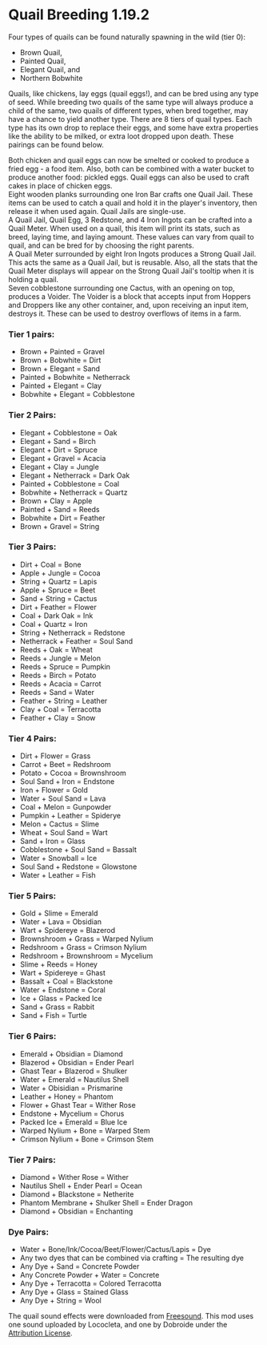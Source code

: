 # Quail Breeding 1.19.2
Four types of quails can be found naturally spawning in the wild (tier 0):
- Brown Quail,
- Painted Quail,
- Elegant Quail, and
- Northern Bobwhite

Quails, like chickens, lay eggs (quail eggs!), and can be bred using any type of seed. While breeding two quails of the same type will always produce a child of the same, two quails of different types, when bred together, may have a chance to yield another type. There are 8 tiers of quail types. Each type has its own drop to replace their eggs, and some have extra properties like the ability to be milked, or extra loot dropped upon death. These pairings can be found below.

Both chicken and quail eggs can now be smelted or cooked to produce a fried egg - a food item. Also, both can be combined with a water bucket to produce another food: pickled eggs. Quail eggs can also be used to craft cakes in place of chicken eggs.  
Eight wooden planks surrounding one Iron Bar crafts one Quail Jail. These items can be used to catch a quail and hold it in the player's inventory, then release it when used again. Quail Jails are single-use.  
A Quail Jail, Quail Egg, 3 Redstone, and 4 Iron Ingots can be crafted into a Quail Meter. When used on a quail, this item will print its stats, such as breed, laying time, and laying amount. These values can vary from quail to quail, and can be bred for by choosing the right parents.  
A Quail Meter surrounded by eight Iron Ingots produces a Strong Quail Jail. This acts the same as a Quail Jail, but is reusable. Also, all the stats that the Quail Meter displays will appear on the Strong Quail Jail's tooltip when it is holding a quail.  
Seven cobblestone surrounding one Cactus, with an opening on top, produces a Voider. The Voider is a block that accepts input from Hoppers and Droppers like any other container, and, upon receiving an input item, destroys it. These can be used to destroy overflows of items in a farm.  

### Tier 1 pairs:
- Brown + Painted = Gravel
- Brown + Bobwhite = Dirt
- Brown + Elegant = Sand
- Painted + Bobwhite = Netherrack
- Painted + Elegant = Clay
- Bobwhite + Elegant = Cobblestone

### Tier 2 Pairs:
- Elegant + Cobblestone = Oak
- Elegant + Sand = Birch
- Elegant + Dirt = Spruce
- Elegant + Gravel = Acacia
- Elegant + Clay = Jungle
- Elegant + Netherrack = Dark Oak
- Painted + Cobblestone = Coal
- Bobwhite + Netherrack = Quartz
- Brown + Clay = Apple
- Painted + Sand = Reeds
- Bobwhite + Dirt = Feather
- Brown + Gravel = String

### Tier 3 Pairs:
- Dirt + Coal = Bone
- Apple + Jungle = Cocoa
- String + Quartz = Lapis
- Apple + Spruce = Beet
- Sand + String = Cactus
- Dirt + Feather = Flower
- Coal + Dark Oak = Ink
- Coal + Quartz = Iron
- String + Netherrack = Redstone
- Netherrack + Feather = Soul Sand
- Reeds + Oak = Wheat
- Reeds + Jungle = Melon
- Reeds + Spruce = Pumpkin
- Reeds + Birch = Potato
- Reeds + Acacia = Carrot
- Reeds + Sand = Water
- Feather + String = Leather
- Clay + Coal = Terracotta
- Feather + Clay = Snow

### Tier 4 Pairs:
- Dirt + Flower = Grass
- Carrot + Beet = Redshroom
- Potato + Cocoa = Brownshroom
- Soul Sand + Iron = Endstone
- Iron + Flower = Gold
- Water + Soul Sand = Lava
- Coal + Melon = Gunpowder
- Pumpkin + Leather = Spiderye
- Melon + Cactus = Slime
- Wheat + Soul Sand = Wart
- Sand + Iron = Glass
- Cobblestone + Soul Sand = Bassalt
- Water + Snowball = Ice
- Soul Sand + Redstone = Glowstone
- Water + Leather = Fish

### Tier 5 Pairs:
- Gold + Slime = Emerald
- Water + Lava = Obsidian
- Wart + Spidereye = Blazerod
- Brownshroom + Grass = Warped Nylium
- Redshroom + Grass = Crimson Nylium
- Redshroom + Brownshroom = Mycelium
- Slime + Reeds = Honey
- Wart + Spidereye = Ghast
- Bassalt + Coal = Blackstone
- Water + Endstone = Coral
- Ice + Glass = Packed Ice
- Sand + Grass = Rabbit
- Sand + Fish = Turtle

### Tier 6 Pairs:
- Emerald + Obsidian = Diamond
- Blazerod + Obsidian = Ender Pearl
- Ghast Tear + Blazerod = Shulker
- Water + Emerald = Nautilus Shell
- Water + Obisidian = Prismarine
- Leather + Honey = Phantom
- Flower + Ghast Tear = Wither Rose
- Endstone + Mycelium = Chorus
- Packed Ice + Emerald = Blue Ice
- Warped Nylium + Bone = Warped Stem
- Crimson Nylium + Bone = Crimson Stem

### Tier 7 Pairs:
- Diamond + Wither Rose = Wither
- Nautilus Shell + Ender Pearl = Ocean
- Diamond + Blackstone = Netherite
- Phantom Membrane + Shulker Shell = Ender Dragon
- Diamond + Obsidian = Enchanting

### Dye Pairs:
- Water + Bone/Ink/Cocoa/Beet/Flower/Cactus/Lapis = Dye
- Any two dyes that can be combined via crafting = The resulting dye
- Any Dye + Sand = Concrete Powder
- Any Concrete Powder + Water = Concrete
- Any Dye + Terracotta = Colored Terracotta
- Any Dye + Glass = Stained Glass
- Any Dye + String = Wool

The quail sound effects were downloaded from [Freesound](http://www.freesound.org). This mod uses one sound uploaded by Lococleta, and one by Dobroide under the [Attribution License](https://creativecommons.org/licenses/by/3.0/).